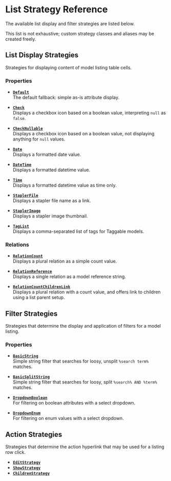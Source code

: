 # List Strategy Reference

The available list display and filter strategies are listed below.

This list is not exhaustive; custom strategy classes and aliases may be created freely.


## List Display Strategies

Strategies for displaying content of model listing table cells.

### Properties

- [**`Default`**](ListColumnDisplayStrategies/CommonStrategies.md#default)  
    The default fallback: simple as-is attribute display.
    
- [**`Check`**](ListColumnDisplayStrategies/CommonStrategies.md#check)  
    Displays a checkbox icon based on a boolean value, interpreting `null` as `false`.
    
- [**`CheckNullable`**](ListColumnDisplayStrategies/CommonStrategies.md#checknullable)  
    Displays a checkbox icon based on a boolean value, not displaying anything for `null` values.
      
- [**`Date`**](ListColumnDisplayStrategies/CommonStrategies.md#date)  
    Displays a formatted date value.
    
- [**`DateTime`**](ListColumnDisplayStrategies/CommonStrategies.md#datetime)  
    Displays a formatted datetime value.

- [**`Time`**](ListColumnDisplayStrategies/CommonStrategies.md#time)  
    Displays a formatted datetime value as time only.

- [**`StaplerFile`**](ListColumnDisplayStrategies/CommonStrategies.md#stapler-file)  
    Displays a stapler file name as a link.
    
- [**`StaplerImage`**](ListColumnDisplayStrategies/CommonStrategies.md#stapler-image)  
    Displays a stapler image thumbnail.
    
- [**`TagList`**](ListColumnDisplayStrategies/CommonStrategies.md#tag-list)  
    Displays a comma-separated list of tags for Taggable models.


### Relations

- [**`RelationCount`**](ListColumnDisplayStrategies/RelationStrategies.md#relationcount)  
    Displays a plural relation as a simple count value.
    
- [**`RelationReference`**](ListColumnDisplayStrategies/RelationStrategies.md#relationreference)  
    Displays a single relation as a model reference string.

- [**`RelationCountChildrenLink`**](ListColumnDisplayStrategies/RelationStrategies.md#relationcountchildrenlink)  
    Displays a plural relation with a count value, and offers link to children using a list parent setup.
    


## Filter Strategies

Strategies that determine the display and application of filters for a model listing.

### Properties

- [**`BasicString`**](FilterStrategies/BasicString.md)  
    Simple string filter that searches for loosy, unsplit `%search term%` matches.
    
- [**`BasicSplitString`**](FilterStrategies/BasicSplitString.md)   
    Simple string filter that searches for loosy, split `%search% AND %term%` matches.

- [**`DropdownBoolean`**](FilterStrategies/DropdownBoolean.md)  
    For filtering on boolean attributes with a select dropdown.
    
- [**`DropdownEnum`**](FilterStrategies/DropdownEnum.md)  
    For filtering on enum values with a select dropdown.


## Action Strategies

Strategies that determine the action hyperlink that may be used for a listing row click.

- [**`EditStrategy`**](ActionStrategies/CommonStrategies.md#edit)  
- [**`ShowStrategy`**](ActionStrategies/CommonStrategies.md#show)
- [**`ChildrenStrategy`**](ActionStrategies/CommonStrategies.md#children)
